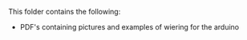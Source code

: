 This folder contains the following:

* PDF's containing pictures and examples of wiering for the arduino
